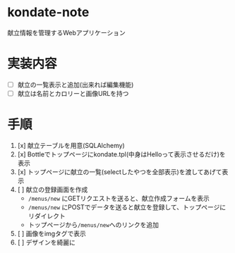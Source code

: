 # kondate-note
献立情報を管理するWebアプリケーション

# 実装内容
* [ ] 献立の一覧表示と追加(出来れば編集機能)
* [ ] 献立は名前とカロリーと画像URLを持つ

# 手順

1. [x] 献立テーブルを用意(SQLAlchemy)
2. [x] Bottleでトップページにkondate.tpl(中身はHelloって表示させるだけ)を表示
3. [x] トップページに献立の一覧(selectしたやつを全部表示)を渡してあげて表示
4. [ ] 献立の登録画面を作成
    * `/menus/new` にGETリクエストを送ると、献立作成フォームを表示
    * `/menus/new` にPOSTでデータを送ると献立を登録して、トップページにリダイレクト
    * トップページから`/menus/new`へのリンクを追加
5. [ ] 画像をimgタグで表示
6. [ ] デザインを綺麗に
